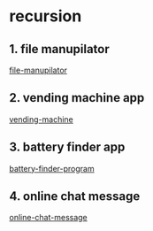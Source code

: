 # recursion

## 1. file manupilator

[file-manupilator](file-manupilator/README.md)

## 2. vending machine app

[vending-machine](vending-machine/index.html)

## 3. battery finder app

[battery-finder-program](battery-finder-program/index.html)

## 4. online chat message

[online-chat-message](online-chat-message/README.md)
